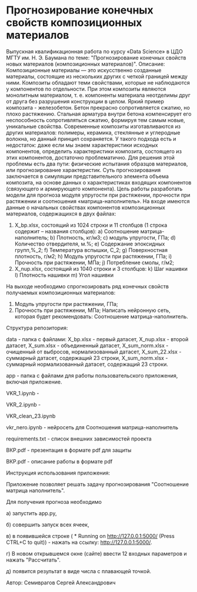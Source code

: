 # Прогнозирование конечных свойств композиционных материалов
Выпускная квалификационная работа по курсу «Data Science» в ЦДО МГТУ им. Н. Э. Баумана по теме: "Прогнозирование конечных свойств новых материалов (композиционных материалов)".
Описание:
Композиционные материалы — это искусственно созданные материалы, состоящие из нескольких других с четкой границей между ними. Композиты обладают теми свойствами, которые не наблюдаются у компонентов по отдельности. При этом композиты являются монолитным материалом, т. е. компоненты материала неотделимы друг от друга без разрушения конструкции в целом. Яркий пример композита - железобетон. Бетон прекрасно сопротивляется сжатию, но плохо растяжению. Стальная арматура внутри бетона компенсирует его неспособность сопротивляться сжатию, формируя тем самым новые, уникальные свойства. Современные композиты изготавливаются из других материалов: полимеры, керамика, стеклянные и углеродные волокна, но данный принцип сохраняется. У такого подхода есть и недостаток: даже если мы знаем характеристики исходных компонентов, определить характеристики композита, состоящего из этих компонентов, достаточно проблематично. Для решения этой проблемы есть два пути: физические испытания образцов материалов, или прогнозирование характеристик. Суть прогнозирования заключается в симуляции представительного элемента объема композита, на основе данных о характеристиках входящих компонентов (связующего и армирующего компонента).
Цель работы разработать модели для прогноза модуля упругости при растяжении, прочности при растяжении и соотношения «матрица-наполнитель».
На входе имеются данные о начальных свойствах компонентов композиционных материалов, содержащихся в двух файлах:

1.	X_bp.xlsx, состоящий из 1024 строки и 11 столбцов (1 строка содержит – названия столбцов):
a)	Соотношение матрица-наполнитель;
b)	Плотность, кг/м3;
c)	модуль упругости, ГПа;
d)	Количество отвердителя, м.%;
e)	Содержание эпоксидных групп,%_2;
f)	Температура вспышки, С_2;
g)	Поверхностная плотность, г/м2;
h)	Модуль упругости при растяжении, ГПа;
i)	Прочность при растяжении, МПа;
j)	Потребление смолы, г/м2;
2.	X_nup.xlsx, состоящий из 1040 строки и 3 столбцов:
k)	Шаг нашивки
l)	Плотность нашивки
m)	Угол нашивки

На выходе необходимо спрогнозировать ряд конечных свойств получаемых композиционных материалов: 
1)	Модуль упругости при растяжении, ГПа;
2)	Прочность при растяжении, МПа;
Написать нейронную сеть, которая будет рекомендовать: Соотношение матрица-наполнитель.


Структура репозитория:

data - папка с файлами: X_bp.xlsx - первый датасет, X_nup.xlsx - второй датасет, X_sum.xlsx - объединенный датасет, X_sum_norm.xlsx - очищенный от выбросов, нормализованный датасет, X_sum_22.xlsx - суммарный датасет, содержащий 23 строки, X_sum_norm.xlsx - суммарный нормализованный датасет, содержащий 23 строки.

app - папка с файлами для  работы пользовательского приложения, включая приложение.

VKR_1.ipynb - 

VKR_2.ipynb - 

VKR_clean_23.ipynb

vkr_nero.ipynb - нейросеть для Соотношения матрица-наполнитель

requirements.txt - список внешних зависимостей проекта

ВКР.pdf - презентация в формате pdf для защиты

ВКР.pdf - описание работы в формате pdf

Инструкция использования приложения:

Приложение позволяет решать задачу прогнозирования "Соотношение матрица наполнитель".

Для получения прогноза необходимо

а) запустить app.py,

б) совершить запуск всех ячеек,

в) в появившейся строке ( * Running on http://127.0.0.1:5000/ (Press CTRL+C to quit)) - нажать на ссылку: http://127.0.0.1:5000/.

г) В новом открывшемся окне (сайте) ввести 12 входных параметров и нажать "Рассчитать".

д) появится результат в виде числа с плавающей точкой.


Автор: Семиврагов Сергей Александрович
